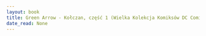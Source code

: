 ```yaml
---
layout: book
title: Green Arrow - Kołczan, część 1 (Wielka Kolekcja Komiksów DC Comics,  no. 3)
date_read: None
---
```

